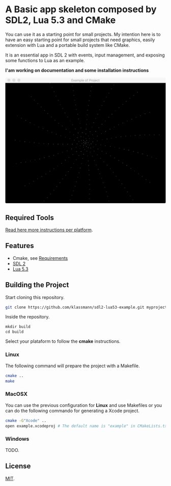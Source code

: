 # A Basic app skeleton composed by SDL2, Lua 5.3 and CMake
You can use it as a starting point for small projects. My intention here is to have an easy starting point for small projects that need graphics, easily extension with Lua and a portable build system like CMake.

It is an essential app in SDL 2 with events, input management, and exposing some functions to Lua as an example.

**I'am working on documentation and some installation instructions**

![Screenshot](screenshot.png)

## Required Tools
[Read here more instructions per platform](REQUIREMENTS.md).

## Features
- Cmake, see [Requirements](REQUIREMENTS.md)
- [SDL 2](INSTALL_SDL.md)
- [Lua 5.3](INSTALL_LUA.md)

## Building the Project
Start cloning this repository.

```sh
git clone https://github.com/klassmann/sdl2-lua53-example.git myproject
```

Inside the repository.

```
mkdir build
cd build
```

Select your plataform to follow the **cmake** instructions.

### Linux
The following command will prepare the project with a Makefile.
```sh
cmake ..
make
```

### MacOSX
You can use the previous configuration for **Linux** and use Makefiles or you can do the following commando for generating a Xcode project.
```sh
cmake -G"Xcode" ..
open example.xcodeproj # The default name is "example" in CMakeLists.txt
```

### Windows
TODO.

## License
[MIT](LICENSE).